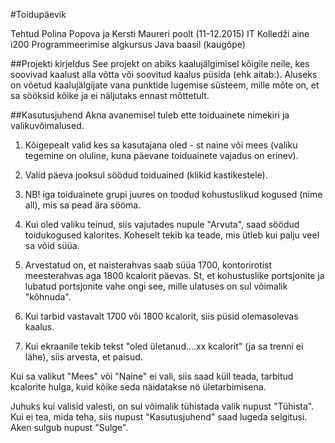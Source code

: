 #Toidupäevik

Tehtud Polina Popova ja Kersti Maureri poolt (11-12.2015) IT Kolledži aine i200 Programmeerimise algkursus Java baasil (kaugõpe)

##Projekti kirjeldus
See projekt on abiks kaalujälgimisel kõigile neile, kes soovivad kaalust alla võtta või soovitud kaalus püsida (ehk aitab:).
Aluseks on võetud kaalujälgijate vana punktide lugemise süsteem, mille mõte on, et sa sööksid kõike ja ei näljutaks ennast mõttetult.


##Kasutusjuhend
Akna avanemisel tuleb ette toiduainete nimekiri ja valikuvõimalused.

1. Kõigepealt valid kes sa kasutajana oled - st naine või mees (valiku tegemine on oluline, kuna päevane toiduainete vajadus on erinev).

2. Valid päeva jooksul söödud toiduained (klikid kastikestele).

3. NB! iga toiduainete grupi juures on toodud kohustuslikud kogused (nime all), mis sa pead ära sööma.

4. Kui oled valiku teinud, siis vajutades nupule "Arvuta", saad söödud toidukogused kalorites. Koheselt tekib ka teade, mis ütleb kui palju veel sa võid süüa.

5. Arvestatud on, et naisterahvas saab süüa 1700, kontorirotist meesterahvas aga 1800 kcalorit päevas. St, et kohustuslike portsjonite ja lubatud portsjonite vahe ongi see, mille ulatuses on sul võimalik "kõhnuda".

6. Kui tarbid vastavalt 1700 või 1800 kcalorit, siis püsid olemasolevas kaalus.

7. Kui ekraanile tekib tekst "oled ületanud....xx kcalorit" (ja sa trenni ei lähe), siis arvesta, et paisud.

Kui sa valikut "Mees" või "Naine" ei vali, siis saad küll teada, tarbitud kcalorite hulga, kuid kõike seda näidatakse nö ületarbimisena.

Juhuks kui valisid valesti, on sul võimalik tühistada valik nupust "Tühista".
Kui ei tea, mida teha, siis nupust "Kasutusjuhend" saad lugeda selgitusi.
Aken sulgub nupust "Sulge".


